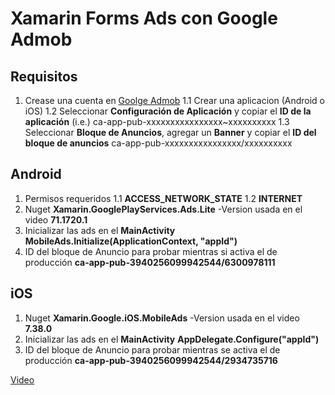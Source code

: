 # Xamarin Forms Ads con Google Admob

## Requisitos

1. Crease una cuenta en [Goolge Admob](https://apps.admob.com/v2/home)
    1.1 Crear una aplicacion (Android o iOS)
    1.2 Seleccionar **Configuración de Aplicación** y copiar el **ID de la aplicación** (i.e.) ca-app-pub-xxxxxxxxxxxxxxxx~xxxxxxxxxx
    1.3 Seleccionar **Bloque de Anuncios**, agregar un **Banner** y copiar el **ID del bloque de anuncios** ca-app-pub-xxxxxxxxxxxxxxxx/xxxxxxxxxx

## Android

1. Permisos requeridos
    1.1 **ACCESS_NETWORK_STATE**
    1.2 **INTERNET**
2. Nuget **Xamarin.GooglePlayServices.Ads.Lite** -Version usada en el video **71.1720.1**
3. Inicializar las ads en el **MainActivity** **MobileAds.Initialize(ApplicationContext, "appId")**
4. ID del bloque de Anuncio para probar mientras si activa el de producción **ca-app-pub-3940256099942544/6300978111**

## iOS

1. Nuget **Xamarin.Google.iOS.MobileAds** -Version usada en el video **7.38.0**
2. Inicializar las ads en el **MainActivity** **AppDelegate.Configure("appId")**
3. ID del bloque de Anuncio para probar mientras se activa el de producción **ca-app-pub-3940256099942544/2934735716**

[Video](https://youtu.be/K__fy3ZzmbI)
